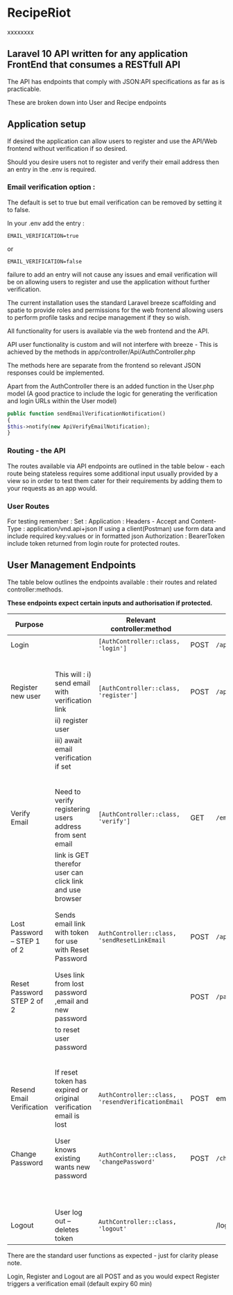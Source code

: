 # RecipeRiot

xxxxxxxx

## Laravel 10 API written for any application FrontEnd that consumes a RESTfull API

The API has endpoints that comply with JSON:API specifications as far as is practicable.

These are broken down into User and Recipe endpoints

## Application setup

If desired the application can allow users to register and use the API/Web frontend without verification if so desired.

Should you desire users not to register and verify their email address then an entry in the .env is required.

### Email verification option :

The default is set to true but email verification can be removed by setting it to false.

In your .env add the entry : 

`EMAIL_VERIFICATION=true` 

or

`EMAIL_VERIFICATION=false`

failure to add an entry will not cause any issues and email verification will be on
allowing users to register and use the application without further verification.

The current installation uses the standard Laravel breeze scaffolding
and spatie to provide roles and permissions for the web frontend allowing users to
perform profile tasks and recipe management if they so wish.

All functionality for users is available via the web frontend and the API.

API user functionality is custom and will not interfere with breeze - 
This is achieved by the methods in app/controller/Api/AuthController.php

The methods here are separate from the frontend so relevant JSON
responses could be implemented.

Apart from the AuthController there is an added function in the User.php model
(A good practice to include the logic for generating the verification and login
URLs within the User model)
```php
public function sendEmailVerificationNotification()
{
$this->notify(new ApiVerifyEmailNotification);
}
```
### Routing - the API

The routes available via API endpoints are outlined in the table below - each route being
stateless requires some additional input usually provided by a view so in order to test
them cater for their requirements by adding them to your requests as an app would.

### User Routes
For testing remember :
Set : Application : Headers - Accept and Content-Type : application/vnd.api+json
If using a client(Postman) use form data and include required key:values or in formatted json 
Authorization : BearerToken include token returned from login route for protected routes.

## User Management Endpoints

The table below outlines the endpoints available : their routes and related controller:methods.

**These endpoints expect certain inputs and authorisation if protected.**




| Purpose                     |                                                                   | Relevant controller:method                        |      | Endpoint                    | Key              | Value         |
|-----------------------------|-------------------------------------------------------------------|---------------------------------------------------|------|-----------------------------|------------------|---------------|
| Login                       |                                                                   | `[AuthController::class, 'login']`                | POST | `/api/login`                | email            | email address |
|                             |                                                                   |                                                   |      |                             | password         | password      |
|                             |                                                                   |                                                   |      |                             |                  |               |
| Register new user           | This will : i) send email with verification link                  | `[AuthController::class, 'register']`             | POST | `/api/register`             | email            | email address |
|                             | ii) register user                                                 |                                                   |      |                             | password         | password      |
|                             | iii) await email verification if set                              |                                                   |      |                             | confirm_password | password      |
|                             |                                                                   |                                                   |      |                             | name             | name          |
|                             |                                                                   |                                                   |      |                             |                  |               |
| Verify Email                | Need to verify registering users address from sent email          | `[AuthController::class, 'verify']`               | GET  | `/email/verify/{id}/{hash}` | id and hash      | in link sent  |
|                             | link is GET therefor user can click link and use browser          |                                                   |      |                             |                  |               |
|                             |                                                                   |                                                   |      |                             |                  |               |
|                             |                                                                   |                                                   |      |                             |                  |               |
| Lost Password – STEP 1 of 2 | Sends email link with token for use with Reset Password           | `AuthController::class, 'sendResetLinkEmail`      | POST | `/api/password/email`       | email            | email address |
|                             |                                                                   |                                                   |      |                             |                  |               |
|                             |                                                                   |                                                   |      |                             |                  |               |
| Reset Password STEP 2 of 2  | Uses link from lost password ,email and new password              |                                                   | POST | `/password/reset/{token}`   | email            | email address |
|                             | to reset user password                                            |                                                   |      |                             | new_password     | password      |
|                             |                                                                   |                                                   |      |                             | confirm_password | password      |
|                             |                                                                   |                                                   |      |                             |                  |               |
| Resend Email Verification   | If reset token has expired or original verification email is lost | `AuthController::class, 'resendVerificationEmail` | POST | email/resend-verification   | email            | email address |
|                             |                                                                   |                                                   |      |                             |                  |               |
|                             |                                                                   |                                                   |      |                             |                  |               |
| Change Password             | User knows existing wants new password                            | `AuthController::class, 'changePassword'`         | POST | `/change-password`          | current_password | password      |
|                             |                                                                   |                                                   |      |                             | new_password     | password      |
|                             |                                                                   |                                                   |      |                             | confirm_password | password      |
|                             |                                                                   |                                                   |      |                             |                  |               |
| Logout                      | User log out – deletes token                                      | `AuthController::class, 'logout'`                 |      | /logout                     | Authorization    | token         |
There are the standard user functions as expected - just for clarity please note.

Login, Register and Logout are all POST and as you would expect
Register triggers a verification email (default expiry 60 min)
